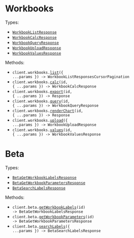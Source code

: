 # Workbooks

Types:

- <code><a href="./src/resources/workbooks.ts">WorkbookListResponse</a></code>
- <code><a href="./src/resources/workbooks.ts">WorkbookCalcResponse</a></code>
- <code><a href="./src/resources/workbooks.ts">WorkbookQueryResponse</a></code>
- <code><a href="./src/resources/workbooks.ts">WorkbookUploadResponse</a></code>
- <code><a href="./src/resources/workbooks.ts">WorkbookValuesResponse</a></code>

Methods:

- <code title="get /v1/workbooks">client.workbooks.<a href="./src/resources/workbooks.ts">list</a>({ ...params }) -> WorkbookListResponsesCursorPagination</code>
- <code title="post /v1/workbooks/{id}/calc">client.workbooks.<a href="./src/resources/workbooks.ts">calc</a>(id, { ...params }) -> WorkbookCalcResponse</code>
- <code title="post /v1/workbooks/{id}/export">client.workbooks.<a href="./src/resources/workbooks.ts">export</a>(id, { ...params }) -> Response</code>
- <code title="post /v1/workbooks/{id}/query">client.workbooks.<a href="./src/resources/workbooks.ts">query</a>(id, { ...params }) -> WorkbookQueryResponse</code>
- <code title="post /v1/workbooks/{id}/chart">client.workbooks.<a href="./src/resources/workbooks.ts">renderChart</a>(id, { ...params }) -> Response</code>
- <code title="post /v1/workbooks">client.workbooks.<a href="./src/resources/workbooks.ts">upload</a>({ ...params }) -> WorkbookUploadResponse</code>
- <code title="post /v1/workbooks/{id}/values">client.workbooks.<a href="./src/resources/workbooks.ts">values</a>(id, { ...params }) -> WorkbookValuesResponse</code>

# Beta

Types:

- <code><a href="./src/resources/beta.ts">BetaGetWorkbookLabelsResponse</a></code>
- <code><a href="./src/resources/beta.ts">BetaGetWorkbookParametersResponse</a></code>
- <code><a href="./src/resources/beta.ts">BetaSearchLabelsResponse</a></code>

Methods:

- <code title="get /v1/workbooks/{id}/labels">client.beta.<a href="./src/resources/beta.ts">getWorkbookLabels</a>(id) -> BetaGetWorkbookLabelsResponse</code>
- <code title="get /v1/workbooks/{id}/parameters">client.beta.<a href="./src/resources/beta.ts">getWorkbookParameters</a>(id) -> BetaGetWorkbookParametersResponse</code>
- <code title="post /v1/workbooks/search/labels">client.beta.<a href="./src/resources/beta.ts">searchLabels</a>({ ...params }) -> BetaSearchLabelsResponse</code>
